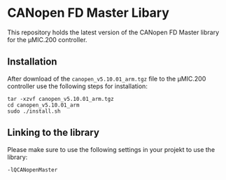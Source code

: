 # CANopen FD Master Libary

This repository holds the latest version of the CANopen FD Master library for the µMIC.200 controller.


## Installation

After download of the `canopen_v5.10.01_arm.tgz` file to the µMIC.200 controller use the following
steps for installation:

```
tar -xzvf canopen_v5.10.01_arm.tgz
cd canopen_v5.10.01_arm
sudo ./install.sh
```

## Linking to the library

Please make sure to use the following settings in your projekt to use the library:

```
-lQCANopenMaster
```
  
